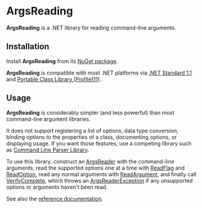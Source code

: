 # ArgsReading

**ArgsReading** is a .NET library for reading command-line arguments.

## Installation

Install **ArgsReading** from its [NuGet package](https://www.nuget.org/packages/ArgsReading).

**ArgsReading** is compatible with most .NET platforms via [.NET Standard 1.1](https://docs.microsoft.com/en-us/dotnet/articles/standard/library) and [Portable Class Library (Profile111)](https://docs.microsoft.com/en-us/nuget/schema/target-frameworks#portable-class-libraries).

## Usage

**ArgsReading** is considerably simpler (and less powerful) than most command-line argument libraries.

It does not support registering a list of options, data type conversion, binding options to the properties of a class, documenting options, or displaying usage. If you want those features, use a competing library such as [Command Line Parser Library](https://www.nuget.org/packages/commandlineparser).

To use this library, construct an [ArgsReader](ArgsReading/ArgsReader/ArgsReader) with the command-line arguments, read the supported options one at a time with [ReadFlag](ArgsReading/ArgsReader/ReadFlag) and [ReadOption](ArgsReading/ArgsReader/ReadOption), read any normal arguments with [ReadArgument](ArgsReading/ArgsReader/ReadArgument), and finally call [VerifyComplete](ArgsReading/ArgsReader/VerifyComplete), which throws an [ArgsReaderException](ArgsReading/ArgsReaderException) if any unsupported options or arguments haven't been read.

See also the [reference documentation](ArgsReading).
